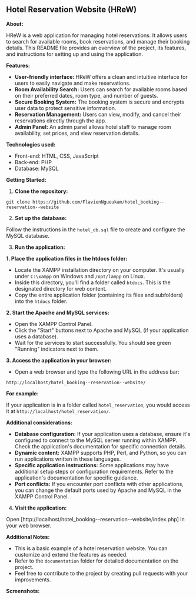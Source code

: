 ## Hotel Reservation Website (HReW) 

**About:**

HReW is a web application for managing hotel reservations. It allows users to search for available rooms, book reservations, and manage their booking details. This README file provides an overview of the project, its features, and instructions for setting up and using the application.

**Features:**

* **User-friendly interface:** HReW offers a clean and intuitive interface for users to easily navigate and make reservations.
* **Room Availability Search:** Users can search for available rooms based on their preferred dates, room type, and number of guests.
* **Secure Booking System:** The booking system is secure and encrypts user data to protect sensitive information.
* **Reservation Management:** Users can view, modify, and cancel their reservations directly through the app.
* **Admin Panel:** An admin panel allows hotel staff to manage room availability, set prices, and view reservation details.

**Technologies used:**

* Front-end: HTML, CSS, JavaScript
* Back-end: PHP
* Database: MySQL

**Getting Started:**

1. **Clone the repository:**

```
git clone https://github.com/FlavienNgueukam/hotel_booking--reservation--website
```

2. **Set up the database:**

Follow the instructions in the `hotel_db.sql` file to create and configure the MySQL database.

3. **Run the application:**

**1. Place the application files in the htdocs folder:**

- Locate the XAMPP installation directory on your computer. It's usually under `C:\xampp` on Windows and `/opt/lampp` on Linux.
- Inside this directory, you'll find a folder called `htdocs`. This is the designated directory for web content.
- Copy the entire application folder (containing its files and subfolders) into the `htdocs` folder.

**2. Start the Apache and MySQL services:**

- Open the XAMPP Control Panel.
- Click the "Start" buttons next to Apache and MySQL (if your application uses a database).
- Wait for the services to start successfully. You should see green "Running" indicators next to them.

**3. Access the application in your browser:**

- Open a web browser and type the following URL in the address bar:

```
http://localhost/hotel_booking--reservation--website/
```

**For example:**

If your application is in a folder called `hotel_reservation`, you would access it at `http://localhost/hotel_reservation/`.

**Additional considerations:**

- **Database configuration:** If your application uses a database, ensure it's configured to connect to the MySQL server running within XAMPP. Check the application's documentation for specific connection details.
- **Dynamic content:** XAMPP supports PHP, Perl, and Python, so you can run applications written in these languages.
- **Specific application instructions:** Some applications may have additional setup steps or configuration requirements. Refer to the application's documentation for specific guidance.
- **Port conflicts:** If you encounter port conflicts with other applications, you can change the default ports used by Apache and MySQL in the XAMPP Control Panel.


4. **Visit the application:**

Open [http://localhost/hotel_booking--reservation--website/index.php] in your web browser.

**Additional Notes:**

* This is a basic example of a hotel reservation website. You can customize and extend the features as needed.
* Refer to the `documentation` folder for detailed documentation on the project.
* Feel free to contribute to the project by creating pull requests with your improvements.

**Screenshots:**






